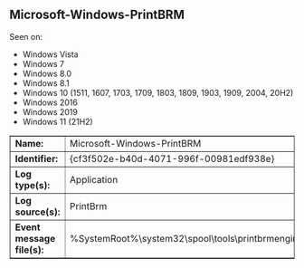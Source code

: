 ## Microsoft-Windows-PrintBRM

Seen on:
* Windows Vista
* Windows 7
* Windows 8.0
* Windows 8.1
* Windows 10 (1511, 1607, 1703, 1709, 1803, 1809, 1903, 1909, 2004, 20H2)
* Windows 2016
* Windows 2019
* Windows 11 (21H2)

<table border="1" class="docutils">
  <tbody>
    <tr>
      <td><b>Name:</b></td>
      <td>Microsoft-Windows-PrintBRM</td>
    </tr>
    <tr>
      <td><b>Identifier:</b></td>
      <td>{cf3f502e-b40d-4071-996f-00981edf938e}</td>
    </tr>
    <tr>
      <td><b>Log type(s):</b></td>
      <td>Application</td>
    </tr>
    <tr>
      <td><b>Log source(s):</b></td>
      <td>PrintBrm</td>
    </tr>
    <tr>
      <td><b>Event message file(s):</b></td>
      <td>%SystemRoot%\system32\spool\tools\printbrmengine.exe</td>
    </tr>
  </tbody>
</table>

&nbsp;

